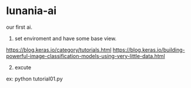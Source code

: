 # lunania-ai

our first ai.

1. set enviroment and have some base view.

https://blog.keras.io/category/tutorials.html
https://blog.keras.io/building-powerful-image-classification-models-using-very-little-data.html

2. excute

ex: python tutorial01.py


